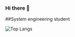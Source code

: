 ### Hi there 👋

##System engineering student

 ![Top Langs](https://github-readme-stats.vercel.app/api/top-langs/?username=ElJavi115&l&theme=tokyonight)

<!--
**ElJavi115/ElJavi115** is a ✨ _special_ ✨ repository because its `README.md` (this file) appears on your GitHub profile.

Here are some ideas to get you started:

- 🔭 I’m currently working on ...
- 🌱 I’m currently learning ...
- 👯 I’m looking to collaborate on ...
- 🤔 I’m looking for help with ...
- 💬 Ask me about ...
- 📫 How to reach me: ...
- 😄 Pronouns: ...
- ⚡ Fun fact: ...
-->
